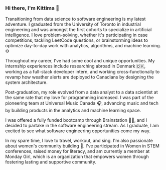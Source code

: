 ### Hi there, I'm Kittima 👋

<!--
**kittimaratana/kittimaratana** is a ✨ _special_ ✨ repository because its `README.md` (this file) appears on your GitHub profile.

Here are some ideas to get you started:
-->

Transitioning from data science to software engineering is my latest adventure. I graduated from the University of Toronto in industrial engineering and was amongst the first cohorts to specialize in artificial intelligence. I love problem-solving, whether it's participating in case competitions, tackling LeetCode questions, or brainstorming ideas to optimize day-to-day work with analytics, algorithms, and machine learning. ⚙️

Throughout my career, I've had some cool and unique opportunities. My internship experiences include researching abroad in Denmark 🇩🇰, working as a full-stack developer intern, and working cross-functionally to revamp how weather alerts are deployed to Canadians by designing the system architecture.

Post-graduation, my role evolved from a data analyst to a data scientist at the same rate that my love for programming increased. I was part of the pioneering team at Universal Music Canada 🎧, advancing music and tech by building products in the analytics and machine learning space.

I was offered a fully funded bootcamp through Brainstation 👩‍💻, and I decided to partake in the software engineering stream. As I graduate, I am excited to see what software engineering opportunities come my way.

In my spare time, I love to travel, workout, and sing. I'm also passionate about women's community building 👭. I've participated in Women in STEM conferences, raised money for literacy, and am currently a member at Monday Girl, which is an organization that empowers women through fostering lasting and supportive community.
